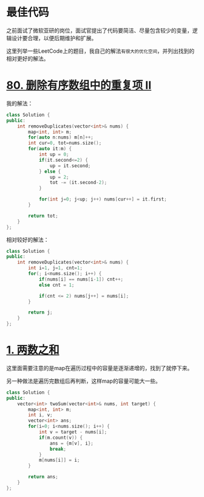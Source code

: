 # 最佳代码

之前面试了微软亚研的岗位，面试官提出了代码要简洁、尽量包含较少的变量，逻辑设计要合理，以便后期维护和扩展。

这里列举一些LeetCode上的题目，我自己的解法`有很大的优化空间`，并列出找到的相对更好的解法。

# [80. 删除有序数组中的重复项 II](https://leetcode-cn.com/problems/remove-duplicates-from-sorted-array-ii/)

我的解法：
```cpp
class Solution {
public:
    int removeDuplicates(vector<int>& nums) {
        map<int, int> m;
        for(auto n:nums) m[n]++;
        int cur=0, tot=nums.size();
        for(auto it:m) {
            int up = 0;
            if(it.second<=2) {
                up = it.second;
            } else {
                up = 2;
                tot -= (it.second-2);
            }

            for(int j=0; j<up; j++) nums[cur++] = it.first;
        }

        return tot;
    }
};
```

相对较好的解法：
```cpp
class Solution {
public:
    int removeDuplicates(vector<int>& nums) {
        int i=1, j=1, cnt=1;
        for(; i<nums.size(); i++) {
            if(nums[i] == nums[i-1]) cnt++;
            else cnt = 1;

            if(cnt <= 2) nums[j++] = nums[i];
        }

        return j;
    }
};
```

# [1. 两数之和](https://leetcode-cn.com/problems/two-sum/)
这里面需要注意的是map在遍历过程中的容量是逐渐递增的，找到了就停下来。

另一种做法是遍历完数组后再判断，这样map的容量可能大一些。
```cpp
class Solution {
public:
    vector<int> twoSum(vector<int>& nums, int target) {
        map<int, int> m;
        int i, v;
        vector<int> ans;
        for(i=0; i<nums.size(); i++) {
            int v = target - nums[i];
            if(m.count(v)) {
                ans = {m[v], i};
                break;
            }
            m[nums[i]] = i;
        }

        return ans;
    }
};
```